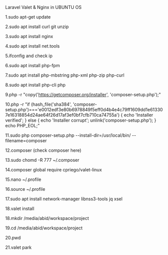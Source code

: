 Laravel Valet & Nginx in UBUNTU OS

1.sudo apt-get update 

2.sudo apt install curl git unzip

3.sudo apt install nginx

4.sudo apt install net.tools

5.ifconfig and check ip

6.sudo apt install php-fpm

7.sudo apt install php-mbstring php-xml php-zip php-curl

8.sudo apt install php-cli php

9.php -r "copy('https://getcomposer.org/installer', 'composer-setup.php');"

10.php -r "if (hash_file('sha384', 'composer-setup.php')==='e0012edf3e80b6978849f5eff0d4b4e4c79ff1609dd1e613307e16318854d24ae64f26d17af3ef0bf7cfb710ca74755a') { echo 'Installer verified'; } else { echo 'Installer corrupt'; unlink('composer-setup.php'); } echo PHP_EOL;"


11.sudo php  composer-setup.php --install-dir=/usr/local/bin/ --filename=composer

12.composer (check composer here)

13.sudo chomd -R 777 ~/.composer

14.composer global require cpriego/valet-linux

15.nano ~/.profile

16.source ~/.profile

17.sudo apt install network-manager libnss3-tools jq xsel

18.valet install

18.mkdir /media/abid/workspace/project

19.cd /media/abid/workspace/project

20.pwd

21.valet park

